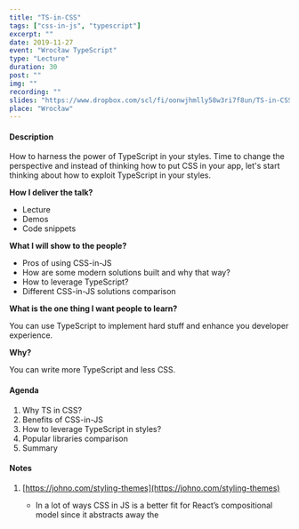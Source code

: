 ```yaml
---
title: "TS-in-CSS"
tags: ["css-in-js", "typescript"]
excerpt: ""
date: 2019-11-27
event: "Wrocław TypeScript"
type: "Lecture"
duration: 30
post: ""
img: ""
recording: ""
slides: "https://www.dropbox.com/scl/fi/oonwjhmlly58w3ri7f8un/TS-in-CSS.paper"
place: "Wrocław"
---
```


#### Description

How to harness the power of TypeScript in your styles.
Time to change the perspective and instead of thinking how to put CSS in your app, let's start thinking about how to exploit TypeScript in your styles.

**How I deliver the talk?**

- Lecture
- Demos
- Code snippets

**What I will show to the people?**

- Pros of using CSS-in-JS
- How are some modern solutions built and why that way?
- How to leverage TypeScript?
- Different CSS-in-JS solutions comparison

**What is the one thing I want people to learn?**

You can use TypeScript to implement hard stuff and enhance you developer experience.

**Why?**

You can write more TypeScript and less CSS.

#### Agenda

1. Why TS in CSS?
2. Benefits of CSS-in-JS
3. How to leverage TypeScript in styles?
4. Popular libraries comparison
5. Summary

#### Notes

1. [https://johno.com/styling-themes](https://johno.com/styling-themes)
   - In a lot of ways CSS in JS is a better fit for React’s compositional model since it abstracts away the <style> tag and class name.
   - Styled system helps push towards the pit of success by promoting “styling as a function”. In a nutshell, this means that your styling is a function of props and theme.
2. [https://jxnblk.com/blog/the-three-tenets-of-styled-system/](https://jxnblk.com/blog/the-three-tenets-of-styled-system/) — why Styled System looks how it looks

   - it is focused on some of the issues I've noticed over the years for diverse teams working on codebases where developers and designers may have varying levels of expertise with CSS and other technologies
   - it's far more likely that developers are focused on other parts of the Web stack and generally know just enough CSS to be dangerous
   - but I do think there is opportunity for creating powerful abstractions that make it easy to do the right thing.

   Mobile-first:

   - While Responsive Web Design4 is nearly a decade old, and we've been designing for mobile devices for some time now, there still aren't clear best practices for how developers should approach these design concepts.

3. [https://jxnblk.com/blog/themeability/](https://jxnblk.com/blog/themeability/)
   - when you stop spending energy on lower-level problems, you can start exploring higher level abstractions in design
4. [https://jxnblk.com/blog/iterations-on-a-theme/](https://jxnblk.com/blog/iterations-on-a-theme/)

#### Resources

- https://medium.com/seek-blog/a-unified-styling-language-d0c208de2660
- https://objectpartners.com/2017/11/03/css-in-js-benefits-drawbacks-and-tooling/
- https://mxstbr.blog/2016/11/inline-styles-vs-css-in-js/
- https://reactarmory.com/answers/how-can-i-use-css-in-js-securely
- https://2019.stateofcss.com/technologies/css-in-js/
- https://github.com/Thoughtscript/x_team_css_in_js
